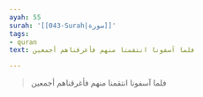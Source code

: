 ```yaml
---
ayah: 55
surah: '[[043-Surah|سورة]]'
tags:
- quran
text: فلما آسفونا انتقمنا منهم فأغرقناهم أجمعين

---
```

> فلما آسفونا انتقمنا منهم فأغرقناهم أجمعين
